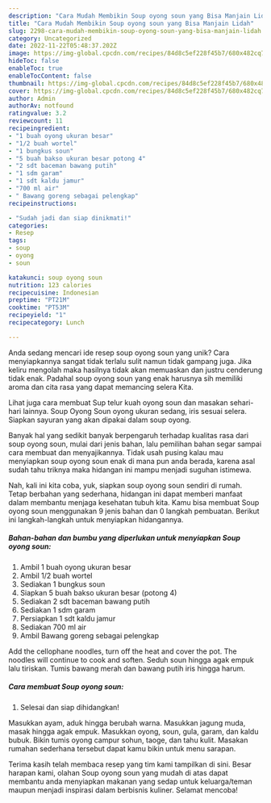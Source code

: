 ```yaml
---
description: "Cara Mudah Membikin Soup oyong soun yang Bisa Manjain Lidah"
title: "Cara Mudah Membikin Soup oyong soun yang Bisa Manjain Lidah"
slug: 2298-cara-mudah-membikin-soup-oyong-soun-yang-bisa-manjain-lidah
category: Uncategorized
date: 2022-11-22T05:48:37.202Z
image: https://img-global.cpcdn.com/recipes/84d8c5ef228f45b7/680x482cq70/soup-oyong-soun-foto-resep-utama.jpg
hideToc: false
enableToc: true
enableTocContent: false
thumbnail: https://img-global.cpcdn.com/recipes/84d8c5ef228f45b7/680x482cq70/soup-oyong-soun-foto-resep-utama.jpg
cover: https://img-global.cpcdn.com/recipes/84d8c5ef228f45b7/680x482cq70/soup-oyong-soun-foto-resep-utama.jpg
author: Admin
authorAv: notfound
ratingvalue: 3.2
reviewcount: 11
recipeingredient:
- "1 buah oyong ukuran besar"
- "1/2 buah wortel"
- "1 bungkus soun"
- "5 buah bakso ukuran besar potong 4"
- "2 sdt baceman bawang putih"
- "1 sdm garam"
- "1 sdt kaldu jamur"
- "700 ml air"
- " Bawang goreng sebagai pelengkap"
recipeinstructions:

- "Sudah jadi dan siap dinikmati!"
categories:
- Resep
tags:
- soup
- oyong
- soun

katakunci: soup oyong soun 
nutrition: 123 calories
recipecuisine: Indonesian
preptime: "PT21M"
cooktime: "PT53M"
recipeyield: "1"
recipecategory: Lunch

---
```





Anda sedang mencari ide resep soup oyong soun yang unik? Cara menyiapkannya sangat tidak terlalu sulit namun tidak gampang juga. Jika keliru mengolah maka hasilnya tidak akan memuaskan dan justru cenderung tidak enak. Padahal soup oyong soun yang enak harusnya sih memiliki aroma dan cita rasa yang dapat memancing selera Kita.





Lihat juga cara membuat Sup telur kuah oyong soun dan masakan sehari-hari lainnya. Soup Oyong Soun oyong ukuran sedang, iris sesuai selera. Siapkan sayuran yang akan dipakai dalam soup oyong.

Banyak hal yang sedikit banyak berpengaruh terhadap kualitas rasa dari soup oyong soun, mulai dari jenis bahan, lalu pemilihan bahan segar sampai cara membuat dan menyajikannya. Tidak usah pusing kalau mau menyiapkan soup oyong soun enak di mana pun anda berada, karena asal sudah tahu triknya maka hidangan ini mampu menjadi suguhan istimewa.






Nah, kali ini kita coba, yuk, siapkan soup oyong soun sendiri di rumah. Tetap berbahan yang sederhana, hidangan ini dapat memberi manfaat dalam membantu menjaga kesehatan tubuh kita. Kamu bisa membuat Soup oyong soun menggunakan 9 jenis bahan dan 0 langkah pembuatan. Berikut ini langkah-langkah untuk menyiapkan hidangannya.

<!--inarticleads1-->

##### Bahan-bahan dan bumbu yang diperlukan untuk menyiapkan Soup oyong soun:

1. Ambil 1 buah oyong ukuran besar
1. Ambil 1/2 buah wortel
1. Sediakan 1 bungkus soun
1. Siapkan 5 buah bakso ukuran besar (potong 4)
1. Sediakan 2 sdt baceman bawang putih
1. Sediakan 1 sdm garam
1. Persiapkan 1 sdt kaldu jamur
1. Sediakan 700 ml air
1. Ambil  Bawang goreng sebagai pelengkap


Add the cellophane noodles, turn off the heat and cover the pot. The noodles will continue to cook and soften. Seduh soun hingga agak empuk lalu tiriskan. Tumis bawang merah dan bawang putih iris hingga harum. 

<!--inarticleads2-->

##### Cara membuat Soup oyong soun:


1. Selesai dan siap dihidangkan!

Masukkan ayam, aduk hingga berubah warna. Masukkan jagung muda, masak hingga agak empuk. Masukkan oyong, soun, gula, garam, dan kaldu bubuk. Bikin tumis oyong campur sohun, taoge, dan tahu kulit. Masakan rumahan sederhana tersebut dapat kamu bikin untuk menu sarapan. 

Terima kasih telah membaca resep yang tim kami tampilkan di sini. Besar harapan kami, olahan Soup oyong soun yang mudah di atas dapat membantu anda menyiapkan makanan yang sedap untuk keluarga/teman maupun menjadi inspirasi dalam berbisnis kuliner. Selamat mencoba!
